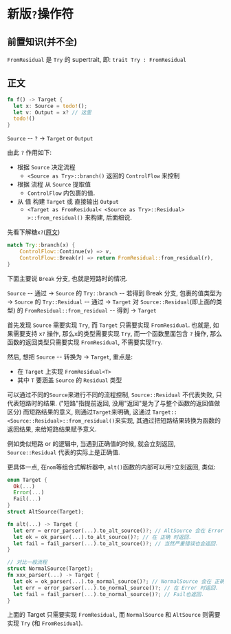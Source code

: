 # 新版`?`操作符

## 前置知识(并不全)

`FromResidual` 是 `Try` 的 supertrait, 即:
`trait Try : FromResidual`

## 正文

```rust
fn f() -> Target {
  let x: Source = todo!();
  let v: Output = x? // 这里
  todo!()
}
```

`Source` -- `?` -> `Target` or `Output`

由此 `?` 作用如下:

- 根据 `Source` 决定流程
  - `<Source as Try>::branch()` 返回的 `ControlFlow` 来控制
- 根据 流程 从 `Source` 提取值
  - `ControlFlow` 内包裹的值.
- 从 值 构建 `Target` 或 直接输出 `Output`
  - `<Target as FromResidual< <Source as Try>::Residual> >::from_residual()` 来构建, 后面细说.

先看下解糖`x?`([原文](https://rust-lang.github.io/rfcs/3058-try-trait-v2.html#desugaring-))

```rust
match Try::branch(x) {
    ControlFlow::Continue(v) => v,
    ControlFlow::Break(r) => return FromResidual::from_residual(r),
}
```

下面主要说 `Break` 分支, 也就是短路时的情况.

`Source` -- 通过 ->
`Source` 的 `Try::branch` -- 若得到 Break 分支, 包裹的值类型为 ->
`Source` 的 `Try::Residual` -- 通过 ->
`Target` 对 `Source::Residual`(即上面的类型) 的 `FromResidual::from_residual` -- 得到 ->
`Target`

首先发现 `Source` 需要实现 `Try`, 而 `Target` 只需要实现 `FromResidual`.
也就是, 如果需要支持 `x?` 操作, 那么`x`的类型需要实现 `Try`,
而一个函数里面包含 `?` 操作, 那么函数的返回类型只需要实现 `FromResidual`, 不需要实现`Try`.

然后, 想把 `Source` -- 转换为 -> `Target`, 重点是:

- 在 `Target` 上实现 `FromResidual<T>`
- 其中 `T` 要涵盖 `Source` 的 `Residual` 类型

可以通过不同的`Source`来进行不同的流程控制,
`Source::Residual` 不代表失败, 只代表短路时的结果.
("短路"指提前返回, 没用"返回"是为了与整个函数的返回值做区分)
而短路结果的意义, 则通过`Target`来明确, 这通过
`Target::<Source::Residual>::from_residual()`来实现,
其通过把短路结果转换为函数的返回结果, 来给短路结果赋予意义.

例如类似短路 or 的逻辑中, 当遇到正确值的时候, 就会立刻返回,
`Source::Residual` 代表的实际上是正确值.

更具体一点, 在`nom`等组合式解析器中, `alt()`函数的内部可以用`?`立刻返回, 类似:

```rust
enum Target {
  Ok(...)
  Error(...)
  Fail(...)
}
struct AltSource(Target);

fn alt(...) -> Target {
  let err = error_parser(...).to_alt_source()?; // AltSource 会在 Error 时继续.
  let ok = ok_parser(...).to_alt_source()?; // 在 正确 时返回.
  let fail = fail_parser(...).to_alt_source()?; // 当然严重错误也会返回.
}

// 对比一般流程
struct NormalSource(Target);
fn xxx_parser(...) -> Target {
  let ok = ok_parser(...).to_normal_source()?; // NormalSource 会在 正确 时继续.
  let err = error_parser(...).to_normal_source()?; // 在 Error 时返回.
  let fail = fail_parser(...).to_normal_source()?; // Fail也返回.
}
```

上面的 Target 只需要实现 `FromResidual`,
而 `NormalSource` 和 `AltSource` 则需要实现 `Try` (和 `FromResidual`).
